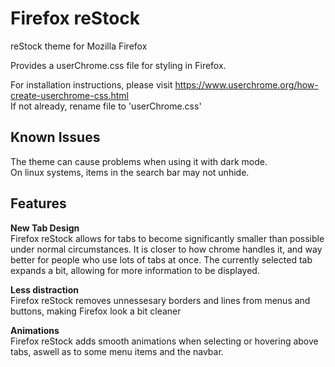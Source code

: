 # Firefox reStock
reStock theme for Mozilla Firefox

Provides a userChrome.css file for styling in Firefox.

For installation instructions, please visit https://www.userchrome.org/how-create-userchrome-css.html <br>
If not already, rename file to 'userChrome.css'


## Known Issues
The theme can cause problems when using it with dark mode. <br>
On linux systems, items in the search bar may not unhide.


## Features
**New Tab Design** <br>
Firefox reStock allows for tabs to become significantly smaller than possible under normal circumstances. It is closer to how chrome handles it, and way better for people who use lots of tabs at once.
The currently selected tab expands a bit, allowing for more information to be displayed.

**Less distraction** <br>
Firefox reStock removes unnessesary borders and lines from menus and buttons, making Firefox look a bit cleaner

**Animations** <br>
Firefox reStock adds smooth animations when selecting or hovering above tabs, aswell as to some menu items and the navbar.

